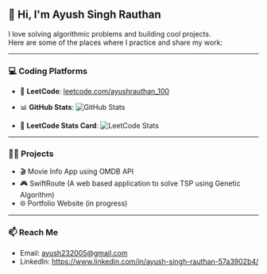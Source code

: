 ## 👋 Hi, I'm Ayush Singh Rauthan

I love solving algorithmic problems and building cool projects.  
Here are some of the places where I practice and share my work:

---

### 💻 Coding Platforms

- 🚀 **LeetCode**: [leetcode.com/ayushrauthan_100](https://leetcode.com/ayushrauthan_100/)
- 📊 **GitHub Stats**:
   ![GitHub Stats](https://github-readme-stats.vercel.app/api?username=ayushrauthan&show_icons=true&theme=radical)
 

- 🔢 **LeetCode Stats Card**:
   ![LeetCode Stats](https://leetcard.jacoblin.cool/ayushrauthan_100?theme=light&font=Source%20Code%20Pro)
  


---

### 🧑‍💻 Projects

- 🎬 Movie Info App using OMDB API
- 🎮 SwiftRoute (A web based application to solve TSP using Genetic Algorithm)
- 🌐 Portfolio Website (in progress)

---

### 📫 Reach Me
- Email: ayush232005@gmail.com
- LinkedIn: https://www.linkedin.com/in/ayush-singh-rauthan-57a3902b4/

